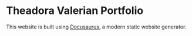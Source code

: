 # Theadora Valerian Portfolio

This website is built using [Docusaurus](https://docusaurus.io/), a modern static website generator.
